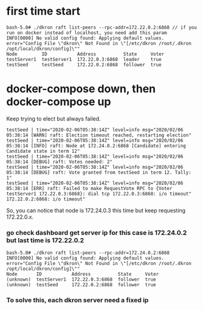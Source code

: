 # first time start

```
bash-5.0# ./dkron raft list-peers --rpc-addr=172.22.0.2:6868 // if you run on docker instead of localhost, you need add this param
INFO[0000] No valid config found: Applying default values.  error="Config File \"dkron\" Not Found in \"[/etc/dkron /root/.dkron /opt/local/dkron/config]\""
Node         ID           Address          State     Voter
testServer1  testServer1  172.22.0.3:6868  leader    true
testSeed     testSeed     172.22.0.2:6868  follower  true
```

# docker-compose down, then docker-compose up

Keep trying to elect but always failed.
```
testSeed | time="2020-02-06T05:38:14Z" level=info msg="2020/02/06 05:38:14 [WARN] raft: Election timeout reached, restarting election"
testSeed | time="2020-02-06T05:38:14Z" level=info msg="2020/02/06 05:38:14 [INFO] raft: Node at 172.24.0.2:6868 [Candidate] entering Candidate state in term 12"
testSeed | time="2020-02-06T05:38:14Z" level=info msg="2020/02/06 05:38:14 [DEBUG] raft: Votes needed: 2"
testSeed | time="2020-02-06T05:38:14Z" level=info msg="2020/02/06 05:38:14 [DEBUG] raft: Vote granted from testSeed in term 12. Tally: 1"
testSeed | time="2020-02-06T05:38:14Z" level=info msg="2020/02/06 05:38:14 [ERR] raft: Failed to make RequestVote RPC to {Voter testServer1 172.22.0.3:6868}: dial tcp 172.22.0.3:6868: i/o timeout" 172.22.0.2:6868: i/o timeout"
```
So, you can notice that node is 172.24.0.3 this time but keep requesting 172.22.0.x.

### go check dashboard get server ip for this case is 172.24.0.2 but last time is 172.22.0.2
```
bash-5.0# ./dkron raft list-peers --rpc-addr=172.24.0.2:6868
INFO[0000] No valid config found: Applying default values.  error="Config File \"dkron\" Not Found in \"[/etc/dkron /root/.dkron /opt/local/dkron/config]\""
Node       ID           Address          State     Voter
(unknown)  testServer1  172.22.0.3:6868  follower  true
(unknown)  testSeed     172.22.0.2:6868  follower  true
```

### To solve this, each dkron server need a fixed ip